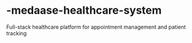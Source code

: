# -medaase-healthcare-system
Full-stack healthcare platform for appointment management and patient tracking
